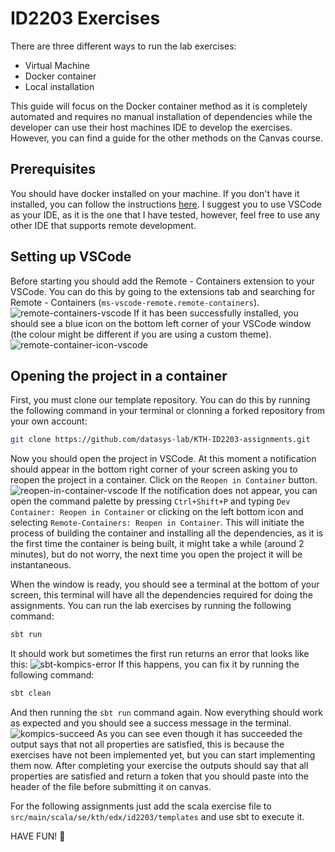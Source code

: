 # ID2203 Exercises
There are three different ways to run the lab exercises:
- Virtual Machine
- Docker container
- Local installation

This guide will focus on the Docker container method as it is completely automated and requires no manual installation of dependencies while the developer can use their host machines IDE to develop the exercises. However, you can find a guide for the other methods on the Canvas course.
## Prerequisites
You should have docker installed on your machine. If you don't have it installed, you can follow the instructions [here](https://www.docker.com/).
I suggest you to use VSCode as your IDE, as it is the one that I have tested, however, feel free to use any other IDE that supports remote development.
## Setting up VSCode
Before starting you should add the Remote - Containers extension to your VSCode. You can do this by going to the extensions tab and searching for Remote - Containers (`ms-vscode-remote.remote-containers`).
![remote-containers-vscode](https://github.com/user-attachments/assets/66b8bec0-7770-48db-bfb0-3129aac37d3b)
If it has been successfully installed, you should see a blue icon on the bottom left corner of your VSCode window (the colour might be different if you are using a custom theme).
![remote-container-icon-vscode](https://github.com/user-attachments/assets/a3a889b4-f791-442e-b6fc-f206fd387e06)
## Opening the project in a container
First, you must clone our template repository. You can do this by running the following command in your terminal or clonning a forked repository from your own account:
```bash
git clone https://github.com/datasys-lab/KTH-ID2203-assignments.git
```

Now you should open the project in VSCode. At this moment a notification should appear in the bottom right corner of your screen asking you to reopen the project in a container. Click on the `Reopen in Container` button.
![reopen-in-container-vscode](https://github.com/user-attachments/assets/e1762a5b-7366-4e77-aff4-bc3ecb0a5d5f)
If the notification does not appear, you can open the command palette by pressing `Ctrl+Shift+P` and typing `Dev Container: Reopen in Container` or clicking on the left bottom icon and selecting `Remote-Containers: Reopen in Container`. This will initiate the process of building the container and installing all the dependencies, as it is the first time the container is being built, it might take a while (around 2 minutes), but do not worry, the next time you open the project it will be instantaneous.

When the window is ready, you should see a terminal at the bottom of your screen, this terminal will have all the dependencies required for doing the assignments. You can run the lab exercises by running the following command:
```bash
sbt run
```
It should work but sometimes the first run returns an error that looks like this:
![sbt-kompics-error](https://github.com/user-attachments/assets/366542a3-7020-40fb-8caf-f23a032be740)
If this happens, you can fix it by running the following command:
```bash
sbt clean
```
And then running the `sbt run` command again. Now everything should work as expected and you should see a success message in the terminal.
![kompics-succeed](https://github.com/user-attachments/assets/409875af-9353-4197-8609-2e4c3911a83e)
As you can see even though it has succeeded the output says that not all properties are satisfied, this is because the exercises have not been implemented yet, but you can start implementing them now. After completing your exercise the outputs should say that all properties are satisfied and return a token that you should paste into the header of the file before submitting it on canvas.

For the following assignments just add the scala exercise file to ``src/main/scala/se/kth/edx/id2203/templates`` and use sbt to execute it.

HAVE FUN! 🎉

